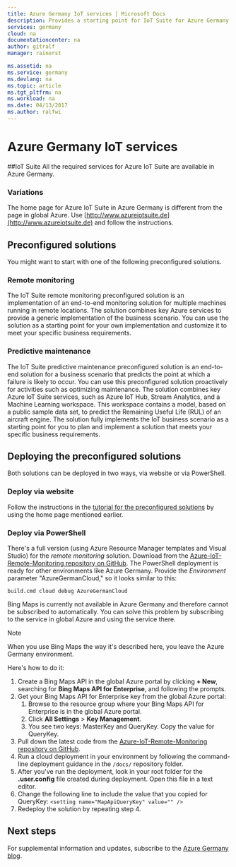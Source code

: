 ```yaml
---
title: Azure Germany IoT services | Microsoft Docs
description: Provides a starting point for IoT Suite for Azure Germany
services: germany
cloud: na
documentationcenter: na
author: gitralf
manager: rainerst

ms.assetid: na
ms.service: germany
ms.devlang: na
ms.topic: article
ms.tgt_pltfrm: na
ms.workload: na
ms.date: 04/13/2017
ms.author: ralfwi
---
```

# Azure Germany IoT services

##IoT Suite
All the required services for Azure IoT Suite are available in Azure Germany. 

### Variations
The home page for Azure IoT Suite in Azure Germany is different from the page in global Azure. Use [http://www.azureiotsuite.de](http://www.azureiotsuite.de) and follow the instructions. 

## Preconfigured solutions
You might want to start with one of the following preconfigured solutions. 

### Remote monitoring
The IoT Suite remote monitoring preconfigured solution is an implementation of an end-to-end monitoring solution for multiple machines running in remote locations. The solution combines key Azure services to provide a generic implementation of the business scenario. You can use the solution as a starting point for your own implementation and customize it to meet your specific business requirements.

### Predictive maintenance
The IoT Suite predictive maintenance preconfigured solution is an end-to-end solution for a business scenario that predicts the point at which a failure is likely to occur. You can use this preconfigured solution proactively for activities such as optimizing maintenance. The solution combines key Azure IoT Suite services, such as Azure IoT Hub, Stream Analytics, and a Machine Learning workspace. This workspace contains a model, based on a public sample data set, to predict the Remaining Useful Life (RUL) of an aircraft engine. The solution fully implements the IoT business scenario as a starting point for you to plan and implement a solution that meets your specific business requirements.


## Deploying the preconfigured solutions

Both solutions can be deployed in two ways, via website or via PowerShell.

### Deploy via website

Follow the instructions in the [tutorial for the preconfigured solutions](../iot-suite/iot-suite-getstarted-preconfigured-solutions.md) by using the home page mentioned earlier.

### Deploy via PowerShell

There's a full version (using Azure Resource Manager templates and Visual Studio) for the *remote monitoring* solution. Download from the [Azure-IoT-Remote-Monitoring repository on GitHub](https://github.com/Azure/azure-iot-remote-monitoring). The PowerShell deployment is ready for other environments like Azure Germany. Provide the *Environment* parameter "AzureGermanCloud," so it looks similar to this:

    build.cmd cloud debug AzureGermanCloud

Bing Maps is currently not available in Azure Germany and therefore cannot be subscribed to automatically. You can solve this problem by subscribing to the service in global Azure and using the service there. 

> [!NOTE]
> When you use Bing Maps the way it's described here, you leave the Azure Germany environment.

Here's how to do it:

1. Create a Bing Maps API in the global Azure portal by clicking **+ New**, searching for **Bing Maps API for Enterprise**, and following the prompts.
2. Get your Bing Maps API for Enterprise key from the global Azure portal: 
    1. Browse to the resource group where your Bing Maps API for Enterprise is in the global Azure portal.
    2. Click **All Settings** > **Key Management**. 
    3. You see two keys: MasterKey and QueryKey. Copy the value for QueryKey.
3. Pull down the latest code from the [Azure-IoT-Remote-Monitoring repository on GitHub](https://github.com/Azure/azure-iot-remote-monitoring).
4. Run a cloud deployment in your environment by following the command-line deployment guidance in the `/docs/` repository folder. 
5. After you've run the deployment, look in your root folder for the **.user.config** file created during deployment. Open this file in a text editor. 
6. Change the following line to include the value that you copied for QueryKey: `<setting name="MapApiQueryKey" value="" />`
7. Redeploy the solution by repeating step 4.
 


## Next steps
For supplemental information and updates, subscribe to the 
[Azure Germany blog](https://blogs.msdn.microsoft.com/azuregermany/).
